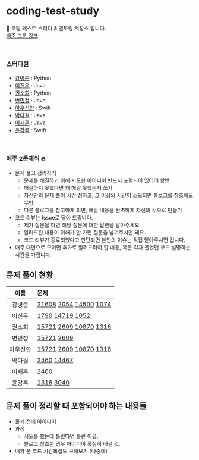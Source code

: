 # coding-test-study

🤖 코딩 테스트 스터디 &amp; 멘토링 저장소 입니다.  
[백준 그룹 링크](https://www.acmicpc.net/group/19123)

<br/>

### 스터디원

- [강병준](https://github.com/BangDori) : Python
- [이진우](https://github.com/jinlee1703) : Java
- [권소희](https://github.com/soooheeee) : Python
- [변민정](https://github.com/byeon22) : Java
- [아우신얀](https://github.com/yanni13) : Swift
- [박다원](https://github.com/daxx0ne) : Java
- [이재훈](https://github.com/dekoms) : Java
- [윤강록](https://github.com/h2kangrok) : Swift

<br/>

### 매주 2문제씩 🔥

- 문제 풀고 정리하기
  - 문제를 해결하기 위해 시도한 아이디어 반드시 포함되어 있어야 함!!!
  - 해결하지 못했다면 왜 해결 못했는지 쓰기
  - 자신만의 문제 풀이 시간 정하고, 그 이상의 시간이 소모되면 블로그를 참조해도 무방.
  - 다른 블로그를 참고하게 되면, 해당 내용을 완벽하게 자신의 것으로 만들기
- 코드 리뷰는 Issue로 달아 드립니다.
  - 제가 질문을 하면 해당 질문에 대한 답변을 달아주세요.
  - 알려드린 내용이 이해가 안 가면 질문을 남겨주시면 돼요.
  - 코드 리뷰가 종료되었다고 판단되면 본인의 이슈는 직접 닫아주시면 됩니다.
- 매주 대면으로 모이면 추가로 알려드려야 할 내용, 혹은 각자 풀었던 코드 설명하는 시간을 가집니다.

## 문제 풀이 현황

|   이름   | 문제                                                                                                                                                                                    |
| :------: | :-------------------------------------------------------------------------------------------------------------------------------------------------------------------------------------- |
|  강병준  | [21608](https://www.acmicpc.net/problem/21608) [2054](https://www.acmicpc.net/problem/2504) [14500](https://www.acmicpc.net/problem/14500) [1074](https://www.acmicpc.net/problem/1074) |
|  이진우  | [1790](https://www.acmicpc.net/problem/1790) [14719](https://www.acmicpc.net/problem/14719) [1052](https://www.acmicpc.net/problem/1052)                                                |
|  권소희  | [15721](https://www.acmicpc.net/problem/15721) [2609](https://www.acmicpc.net/problem/2609) [10870](https://www.acmicpc.net/problem/10870) [1316](https://www.acmicpc.net/problem/1316) |
|  변민정  | [15721](https://www.acmicpc.net/problem/15721) [2609](https://www.acmicpc.net/problem/2609)                                                                                             |
| 아우신얀 | [15721](https://www.acmicpc.net/problem/15721) [2609](https://www.acmicpc.net/problem/2609) [10870](https://www.acmicpc.net/problem/10870) [1316](https://www.acmicpc.net/problem/1316) |
|  박다원  | [2460](https://www.acmicpc.net/problem/2460) [14467](https://www.acmicpc.net/problem/14467)                                                                                             |
|  이재훈  | [2460](https://www.acmicpc.net/problem/2460)                                                                                                                                            |
|  윤강록  | [1316](https://www.acmicpc.net/problem/1316) [3040](https://www.acmicpc.net/problem/3040)                                                                                               |

## 문제 풀이 정리할 때 포함되어야 하는 내용들

- 풀기 전에 아이디어
- 과정
  - 시도를 했는데 틀렸다면 틀린 이유.
  - 블로그 참조한 경우 아이디어 확실히 베낄 것.
- 내가 푼 코드 시간복잡도 구해보기 (나중에)
